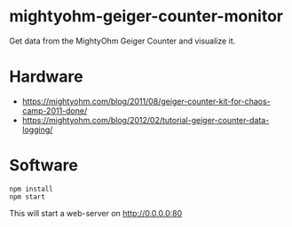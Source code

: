 # mightyohm-geiger-counter-monitor

Get data from the MightyOhm Geiger Counter and visualize it.

# Hardware 

- https://mightyohm.com/blog/2011/08/geiger-counter-kit-for-chaos-camp-2011-done/
- https://mightyohm.com/blog/2012/02/tutorial-geiger-counter-data-logging/

# Software

```
npm install
npm start
```

This will start a web-server on http://0.0.0.0:80
